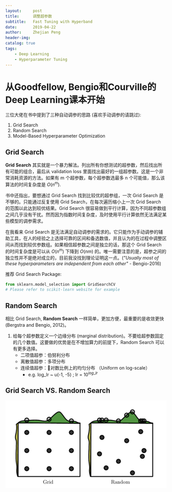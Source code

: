 ```yaml
---
layout:     post
title:      调整超参数
subtitle:   Fast Tuning with Hyperband 
date:       2019-04-22
author:     Zhejian Peng
header-img: 
catalog: true
tags:
    - Deep Learning
    - Hyperparameter Tuning
---
```


<script src='https://cdnjs.cloudflare.com/ajax/libs/mathjax/2.7.5/MathJax.js?config=TeX-MML-AM_CHTML' async></script>

# 从Goodfellow, Bengio和Courville的Deep Learning课本开始

三位大佬在书中提到了三种自动调参的思路 (喜欢手动调参的请跳过):

1. Grid Search
2. Random Search
3. Model-Based Hyperparameter Optimization

## Grid Search
**Grid Search** 其实就是一个暴力解法。列出所有你想测试的超参数，然后找出所有可能的组合，最后从 validation loss 里面找出最好的一组超参数。这是一个非常消耗资源的方法。如果有 m 个超参数，每个超参数选最多 n 个可能值，那么该算法的时间复杂度是 ${O(n^m)}$. 

书中还指出，要想通过 Grid Search 找到比较优的超参组，一次 Grid Search 是不够的。只能通过反复使用 Grid Search，在每次遍历缩小上一次 Grid Search 的范围以此达到较优结果。Grid Search 很容易做到平行计算，因为不同超参数组之间几乎没有干扰。然而因为指数时间复杂度，及时使用平行计算依然无法满足某些模型的调参需求。

在我看来 Grid Search 是无法满足自动调参的需求的。它只能作为手动调参的辅助工具，在人的经验之上选择可靠的区间和备选数值，并且认为的在过程中调整区间从而找到较优参数组。如果相信超参数之间是独立的话，那这个 Grid Search 的时间复杂度是可以从 ${O(n^m)}$ 下降到 ${O(nm)}$ 的。唯一需要注意的是，超参之间的独立性并不是绝对成立的，目前我没找到理论证明这一点。(*"Usually most of these hyperparameters are independent from each other"* - Bengio-2016)

推荐 Grid Search Package: 
```python
from sklearn.model_selection import GridSearchCV
# Please refer to scikit-learn website for example
```

## Random Search
相比 Grid Search, **Random Search** 一样简单，更加方便，最重要的是收敛更快(Bergstra and Bengio, 2012)。
1. 给每个超参数定义一个边缘分布 (marginal distribution)。不要给超参数固定的几个数值。这要做的优势是在不增加算力的前提下，Random Search 可以有更多选择。
    - 二项值超参：伯努利分布
    - 离散值超参：多项分布
    - 连续值超参：对数比例上的均匀分布 （Uniform on log-scale）
        - e.g. log_lr ~ u(-1, -5) ; lr = ${10^{log\_lr}}$


## Grid Search VS. Random Search
![](https://github.com/JazzikPeng/jazzikpeng.github.io/blob/master/_posts/img/Grid_Random.png)

